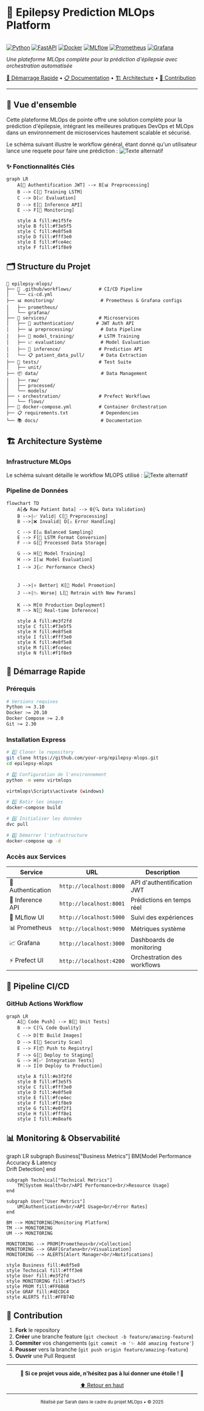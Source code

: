 <div style="display: flex; justify-content: center;">
  <h1> 🧠 Epilepsy Prediction MLOps Platform </h1>
</div>

[![Python](https://img.shields.io/badge/Python-3.10+-3776AB?style=for-the-badge&logo=python&logoColor=white)](https://python.org)
[![FastAPI](https://img.shields.io/badge/FastAPI-005571?style=for-the-badge&logo=fastapi)](https://fastapi.tiangolo.com)
[![Docker](https://img.shields.io/badge/Docker-2496ED?style=for-the-badge&logo=docker&logoColor=white)](https://docker.com)
[![MLflow](https://img.shields.io/badge/MLflow-0194E2?style=for-the-badge&logo=mlflow&logoColor=white)](https://mlflow.org)
[![Prometheus](https://img.shields.io/badge/Prometheus-E6522C?style=for-the-badge&logo=prometheus&logoColor=white)](https://prometheus.io)
[![Grafana](https://img.shields.io/badge/Grafana-F46800?style=for-the-badge&logo=grafana&logoColor=white)](https://grafana.com)

*Une plateforme MLOps complète pour la prédiction d'épilepsie avec orchestration automatisée*

[🚀 Démarrage Rapide](#-démarrage-rapide) • [📋 Documentation](#-documentation) • [🏗️ Architecture](#️-architecture) • [🤝 Contribution](#-contribution)

</div>

---

## 🎯 Vue d'ensemble

Cette plateforme MLOps de pointe offre une solution complète pour la prédiction d'épilepsie, intégrant les meilleures pratiques DevOps et MLOps dans un environnement de microservices hautement scalable et sécurisé.

Le schéma suivant illustre le workflow général, étant donné qu'un utilisateur lance une requete pour faire une prédiction : 
![Texte alternatif](assets/workflow_general.png)


### ✨ Fonctionnalités Clés

```mermaid
graph LR
    A[🔐 Authentification JWT] --> B[📊 Preprocessing]
    B --> C[🤖 Training LSTM]
    C --> D[📈 Evaluation]
    D --> E[🚀 Inference API]
    E --> F[📱 Monitoring]
    
    style A fill:#e1f5fe
    style B fill:#f3e5f5
    style C fill:#e8f5e8
    style D fill:#fff3e0
    style E fill:#fce4ec
    style F fill:#f1f8e9
```
## 🗂️ Structure du Projet

```
📁 epilepsy-mlops/
├── 🔧 .github/workflows/          # CI/CD Pipeline
│   └── ci-cd.yml
├── 📊 monitoring/                 # Prometheus & Grafana configs
│   ├── prometheus/
│   └── grafana/
├── 🐳 services/                   # Microservices
│   ├── 🔐 authentication/        # JWT Auth API
│   ├── 📊 preprocessing/          # Data Pipeline
│   ├── 🤖 model_training/         # LSTM Training
│   ├── 📈 evaluation/             # Model Evaluation
│   ├── 🚀 inference/              # Prediction API
│   └── 📋 patient_data_pull/      # Data Extraction
├── 🧪 tests/                      # Test Suite
│   ├── unit/
├── 📦 data/                       # Data Management
│   ├── raw/
│   ├── processed/
│   └── models/
├── ⚡ orchestration/              # Prefect Workflows
│   └── flows/
├── 🐳 docker-compose.yml          # Container Orchestration
├── 📋 requirements.txt            # Dependencies
└── 📚 docs/                       # Documentation
```
## 🏗️ Architecture Système

### Infrastructure MLOps

Le schéma suivant détaille le workflow MLOPS utilisé : 
![Texte alternatif](assets/workflow_mlops.png)


### Pipeline de Données

```mermaid
flowchart TD
    A[📥 Raw Patient Data] --> B{🔍 Data Validation}
    B -->|✅ Valid| C[🧹 Preprocessing]
    B -->|❌ Invalid| D[⚠️ Error Handling]
    
    C --> E[⚖️ Balanced Sampling]
    E --> F[🔢 LSTM Format Conversion]
    F --> G[💾 Processed Data Storage]
    
    G --> H[🤖 Model Training]
    H --> I[📊 Model Evaluation]
    I --> J{📈 Performance Check}
    
    
    J -->|⭐ Better| K[🚀 Model Promotion]
    J -->|📉 Worse| L[🔄 Retrain with New Params]
    
    K --> M[🌐 Production Deployment]
    M --> N[📱 Real-time Inference]
    
    style A fill:#e3f2fd
    style C fill:#f3e5f5
    style H fill:#e8f5e8
    style I fill:#fff3e0
    style K fill:#e8f5e8
    style M fill:#fce4ec
    style N fill:#f1f8e9
```

## 🚀 Démarrage Rapide

### Prérequis

```bash
# Versions requises
Python >= 3.10
Docker >= 20.10
Docker Compose >= 2.0
Git >= 2.30
```

### Installation Express

```bash
# 1️⃣ Cloner le repository
git clone https://github.com/your-org/epilepsy-mlops.git
cd epilepsy-mlops

# 2️⃣ Configuration de l'environnement
python -m venv virtmlops

virtmlops\Scripts\activate (windows)

# 3️⃣ Batir les images
docker-compose build

# 4️⃣ Initialiser les données
dvc pull

# 5️⃣ Démarrer l'infrastructure
docker-compose up -d
```

### Accès aux Services

| Service | URL | Description |
|---------|-----|-------------|
| 🔐 Authentication | `http://localhost:8000` | API d'authentification JWT |
| 🚀 Inference API | `http://localhost:8001` | Prédictions en temps réel |
| 🔬 MLflow UI | `http://localhost:5000` | Suivi des expériences |
| 📊 Prometheus | `http://localhost:9090` | Métriques système |
| 📈 Grafana | `http://localhost:3000` | Dashboards de monitoring |
| ⚡ Prefect UI | `http://localhost:4200` | Orchestration des workflows |

## 🔄 Pipeline CI/CD

### GitHub Actions Workflow

```mermaid
graph LR
    A[📝 Code Push] --> B[🧪 Unit Tests]
    B --> C[🔍 Code Quality]
    C --> D[🏗️ Build Images]
    D --> E[🔐 Security Scan]
    E --> F[📦 Push to Registry]
    F --> G[🚀 Deploy to Staging]
    G --> H[✅ Integration Tests]
    H --> I[🌐 Deploy to Production]
    
    style A fill:#e3f2fd
    style B fill:#f3e5f5
    style C fill:#fff3e0
    style D fill:#e8f5e8
    style E fill:#fce4ec
    style F fill:#f1f8e9
    style G fill:#e0f2f1
    style H fill:#fff8e1
    style I fill:#e8eaf6
```

## 📊 Monitoring & Observabilité

graph LR
    subgraph Business["Business Metrics"]
        BM[Model Performance<br/>Accuracy & Latency<br/>Drift Detection]
    end
    
    subgraph Technical["Technical Metrics"]
        TM[System Health<br/>API Performance<br/>Resource Usage]
    end
    
    subgraph User["User Metrics"]
        UM[Authentication<br/>API Usage<br/>Error Rates]
    end
    
    BM --> MONITORING[Monitoring Platform]
    TM --> MONITORING
    UM --> MONITORING
    
    MONITORING --> PROM[Prometheus<br/>Collection]
    MONITORING --> GRAF[Grafana<br/>Visualization]
    MONITORING --> ALERTS[Alert Manager<br/>Notifications]
    
    style Business fill:#e8f5e8
    style Technical fill:#fff3e0
    style User fill:#e3f2fd
    style MONITORING fill:#f3e5f5
    style PROM fill:#FF6B6B
    style GRAF fill:#4ECDC4
    style ALERTS fill:#FFB74D

## 🤝 Contribution

1. **Fork** le repository
2. **Créer** une branche feature (`git checkout -b feature/amazing-feature`)
3. **Commiter** vos changements (`git commit -m '✨ Add amazing feature'`)
4. **Pousser** vers la branche (`git push origin feature/amazing-feature`)
5. **Ouvrir** une Pull Request


---

<div align="center">

**🌟 Si ce projet vous aide, n'hésitez pas à lui donner une étoile ! 🌟**

[⬆️ Retour en haut](#-epilepsy-prediction-mlops-platform)

</div>

---

<div align="center">
<sub>Réalisé par Sarah dans le cadre du projet MLOps • © 2025</sub>
</div>
